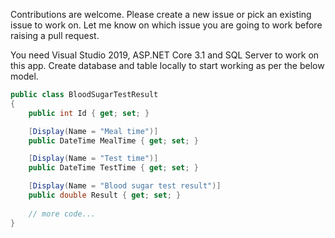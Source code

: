 Contributions are welcome. Please create a new issue or pick an existing 
issue to work on. Let me know on which issue you are going to work before 
raising a pull request.

You need Visual Studio 2019, ASP.NET Core 3.1 and SQL Server to work on this app.
Create database and table locally to start working as per the below model.

```c#
public class BloodSugarTestResult
{
    public int Id { get; set; }

    [Display(Name = "Meal time")]
    public DateTime MealTime { get; set; }

    [Display(Name = "Test time")]
    public DateTime TestTime { get; set; }

    [Display(Name = "Blood sugar test result")]
    public double Result { get; set; }
 
    // more code...
}    
```

